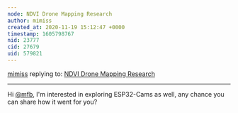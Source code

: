 ```yaml
---
node: NDVI Drone Mapping Research
author: mimiss
created_at: 2020-11-19 15:12:47 +0000
timestamp: 1605798767
nid: 23777
cid: 27679
uid: 579821
---
```




[mimiss](../profile/mimiss) replying to: [NDVI Drone Mapping Research](../notes/ektopyrotic/06-04-2020/ndvi-drone-mapping-research)

----
Hi [@mfb](/profile/mfb), I'm interested in exploring ESP32-Cams as well, any chance you can share how it went for you?